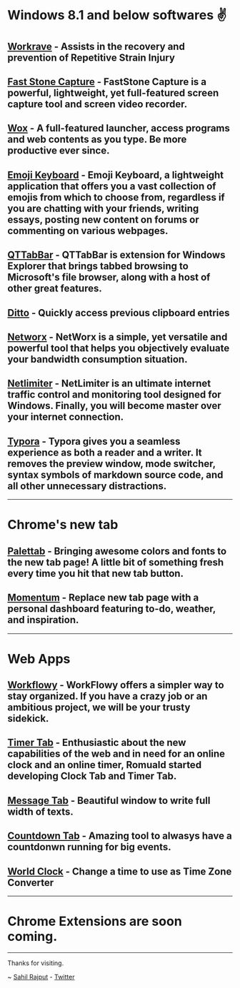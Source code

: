 # Windows 8.1 and below softwares ✌️

## [Workrave](https://sourceforge.net/projects/workrave/) - Assists in the recovery and prevention of Repetitive Strain Injury

## [Fast Stone Capture](http://reverberate.ml/softwares/fscapture.rar) - **FastStone Capture** is a powerful, lightweight, yet full-featured screen capture tool and screen video recorder.

## [Wox](http://www.wox.one/) - A full-featured launcher, access programs and web contents as you type. Be more productive ever since.

## [Emoji Keyboard](https://www.softpedia.com/get/Internet/Chat/Other-Chat-Tools/Emoji-Keyboard.shtml) - **Emoji Keyboard**, a lightweight application that offers you a vast collection of emojis from which to choose from, regardless if you are chatting with your friends, writing essays, posting new content on forums or commenting on various webpages.

## [QTTabBar](https://sourceforge.net/projects/qttabbar/) - QTTabBar is extension for Windows Explorer that brings tabbed browsing to Microsoft's file browser, along with a host of other great features.

## [Ditto](https://sourceforge.net/projects/ditto-cp/) - Quickly access previous clipboard entries

## [Networx](https://reverberate.ml/softwares/networx.exe) - **NetWorx** is a simple, yet versatile and powerful tool that helps you objectively evaluate your bandwidth consumption situation.

## [Netlimiter](https://www.netlimiter.com/) - NetLimiter is an ultimate internet traffic control and monitoring tool designed for Windows. Finally, you will become master over your internet connection.

## [Typora](https://typora.io/#windows) - Typora gives you a seamless experience as both a reader and a writer. It removes the preview window, mode switcher, syntax symbols of markdown source code, and all other unnecessary distractions.

***

# Chrome's new tab

## [Palettab](https://chrome.google.com/webstore/detail/palettab/bidckpnndigbjhmojikkhmejkfkpgoih) - Bringing awesome colors and fonts to the new tab page! A little bit of something fresh every time you hit that new tab button.

## [Momentum](https://chrome.google.com/webstore/detail/momentum/laookkfknpbbblfpciffpaejjkokdgca?hl=en) - Replace new tab page with a personal dashboard featuring to-do, weather, and inspiration.



***

# Web Apps

## [Workflowy](https://workflowy.com/) - WorkFlowy offers a simpler way to stay organized. If you have a crazy job or an ambitious project, we will be your trusty sidekick.

## [Timer Tab](https://www.timer-tab.com/) - Enthusiastic about the new capabilities of the web and in need for an online clock and an online timer, Romuald started developing Clock Tab and Timer Tab.

## [Message Tab](https://www.clocktab.com/msg-tab) - Beautiful window to write full width of texts.

## [Countdown Tab](https://www.clocktab.com/countdown) - Amazing tool to alwasys have a countdonwn running for big events.

## [World Clock](https://www.clocktab.com/world-clock) - Change a time to use as Time Zone Converter



***

# Chrome Extensions are soon coming.

***

Thanks for visiting.

~ [Sahil Rajput](https://twitter.com/freakstarrocks) - [Twitter](https://twitter.com/freakstarrocks)

